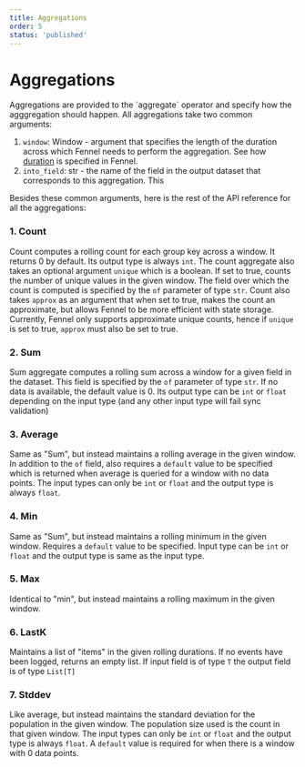 ```yaml
---
title: Aggregations
order: 5
status: 'published'
---
```


# Aggregations

Aggregations are provided to the \`aggregate\` operator and specify how the agggregation should happen. All aggregations take two common arguments:

1. `window`: Window - argument that specifies the length of the duration across which Fennel needs to perform the aggregation. See how [duration](/api-reference/duration) is specified in Fennel.
2. `into_field`: str - the name of the field in the output dataset that corresponds to this aggregation. This&#x20;

Besides these common arguments, here is the rest of the API reference for all the aggregations:

### 1. Count

Count computes a rolling count for each group key across a window.  It returns 0 by default. Its output type is always `int`.&#x20;
The count aggregate also takes an optional argument `unique` which is a boolean. If set to true, counts the number of unique values in the given window.&#x20;
The field over which the count is computed is specified by the `of` parameter of type `str`.&#x20;
Count also takes `approx` as an argument that when set to true, makes the count an approximate, but allows Fennel to be more efficient with state storage. 
Currently, Fennel only supports approximate unique counts, hence if `unique` is set to true, `approx` must also be set to true.&#x20;

### 2. Sum &#x20;

Sum aggregate computes a rolling sum across a window for a given field in the dataset. This field is specified by the `of` parameter of type `str`. If no data is available, the default value is 0. Its output type can be `int` or `float` depending on the input type (and any other input type will fail sync validation)

### 3. Average

Same as "Sum", but instead maintains a rolling average in the given window. In addition to the `of` field, also requires a `default` value to be specified which is returned when average is queried for a window with no data points. The input types can only be `int` or `float` and the output type is always `float`.

### 4. Min&#x20;

Same as "Sum", but instead maintains a rolling minimum in the given window. Requires a `default` value to be specified. Input type can be `int` or `float` and the output type is same as the input type.

### 5. Max&#x20;

Identical to "min", but instead maintains a rolling maximum in the given window.&#x20;

### 6. LastK

Maintains a list of "items" in the given rolling durations. If no events have been logged, returns an empty list. If input field is of type `T` the output field is of type `List[T]`

### 7. Stddev

Like average, but instead maintains the standard deviation for the population in the given window. The population size used is the count in that given window. The input types can only be `int` or `float` and the output type is always `float`. A `default` value is required for when there is a window with 0 data points.

